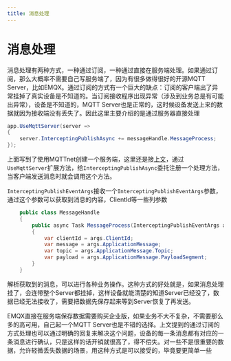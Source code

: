 ```yaml
---
title: 消息处理
---
```


# 消息处理

消息处理有两种方式，一种通过订阅，一种通过直接在服务端处理。如果通过订阅，那么大概率不需要自己写服务端了，因为有很多做得很好的开源MQTT Server，比如EMQX。通过订阅的方式有一个巨大的缺点：订阅的客户端出了异常挂掉了真实设备是不知道的。当订阅接收程序出现异常（涉及到业务总是有可能出异常），设备是不知道的，MQTT Server也是正常的，这时候设备发送上来的数据就因为接收端没有丢失了。因此这里主要介绍的是通过服务器直接处理

```csharp
app.UseMqttServer(server =>
{
    server.InterceptingPublishAsync += messageHandle.MessageProcess;
});
```
上面写到了使用MQTTnet创建一个服务端，这里还是接[上文](./a-little-mqtt-server.md)，通过`UseMqttServer`扩展方法，给`InterceptingPublishAsync`委托注册一个处理方法，当客户端发送消息时就会调用这个方法。

`InterceptingPublishEventArgs`接收一个`InterceptingPublishEventArgs`参数，通过这个参数可以获取到消息的内容，ClientId等一些列参数

```csharp
    public class MessageHandle
    {
        public async Task MessageProcess(InterceptingPublishEventArgs args)
        {
            var clientId = args.ClientId;
            var message = args.ApplicationMessage;
            var topic = args.ApplicationMessage.Topic;
            var payload = args.ApplicationMessage.PayloadSegment;
        }
    }
```

解析获取到的消息，可以进行各种业务操作。这种方式的好处就是，如果消息处理挂了，会连带整个Server都挂掉，这样设备就能清楚的知道Server已经没了，数据已经无法接收了，需要把数据先保存起来等到Server恢复了再发送。

EMQX直接在服务端保存数据需要购买企业版，如果业务不大不复杂，不需要那么多的高可用，自己起一个MQTT Server也是不错的选择。上文提到的通过订阅的方式处理也可以通过明确的回复来解决这个问题，设备的每一条消息都有对应的一条消息进行确认，只是这样的话开销就很高了，得不偿失。对一些不是很重要的数据，允许轻微丢失数据的场景，用这种方式是可以接受的，毕竟要更简单一些